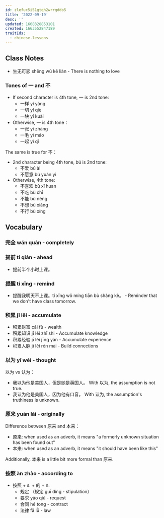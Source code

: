 ```yaml
---
id: zlefuc5i51gtqh2wrrqddo5
title: '2022-09-19'
desc: ''
updated: 1668328853101
created: 1663552847189
traitIds:
  - chinese-lessons
---
```


## Class Notes

- 生无可恋 shēng wú kě liàn - There is nothing to love

### Tones of 一 and 不

- If second character is 4th tone,  一 is 2nd tone:
    - 一样 yí yàng
    - 一切 yí qiè
    - 一块 yí kuài
- Otherwise, 一 is 4th tone：
    - 一张 yì zhāng
    - 一毛 yì máo
    - 一起 yì qǐ

The same is true for 不：

- 2nd character being 4th tone, bú is 2nd tone:
    - 不爱 bú ài
    - 不愿意 bú yuàn yì
- Otherwise, 4th tone:
    - 不喜欢 bù xǐ huan
    - 不吃 bù chī
    - 不能 bù néng
    - 不想 bù xiǎng
    - 不行 bù xíng

## Vocabulary

### 完全 wán quán - completely

### 提前 tí qián - ahead

- 提前半个小时上课。

### 提醒 tí xǐng - remind 

- 提醒我明天不上课。tí xǐng wǒ míng tiān bù shàng kè。 - Reminder that we don't have class tomorrow.

### 积累 jī lěi - accumulate

- 积累财富 cái fù - wealth
- 积累知识 jī lěi zhī shi - Accumulate knowledge
- 积累经验 jī lěi jīng yàn - Accumulate experience
- 积累人脉 jī lěi rén mài - Build connections

### 以为 yǐ wéi - thought

以为 vs 认为：

- 我以为他是美国人，但是她是英国人。 With 以为, the assumption is not true.
- 我认为他是美国人，因为他有口音。 With 认为, the assumption's truthiness is unknown. 

### 原来 yuán lái - originally

Difference between 原来 and 本来：
- 原来: when used as an adverb, it means "a formerly unknown situation has been found out"
- 本来: when used as an adverb, it means "it should have been like this"

Additionally, 本来 is a little bit more formal than 原来.

### 按照 àn zhào - according to

- 按照 + s. + 的 + n. 
    - 规定 （规定 guī dìng - stipulation）
    - 要求 yāo qiú - request
    - 合同 hé tong - contract
    - 法律 fǎ lǜ - law